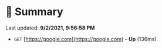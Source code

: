 # 📖 Summary
Last updated: **9/2/2021, 9:56:58 PM**

- `GET` [https://google.com](https://google.com) - **Up** (136ms)
